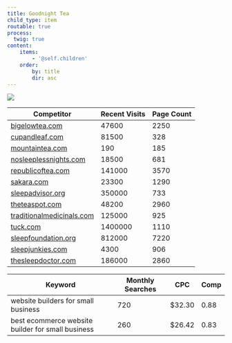 ```yaml
---
title: Goodnight Tea
child_type: item
routable: true
process:
  twig: true
content:
    items:
        - '@self.children'
    order:
        by: title
        dir: asc
---
```


<img class="logo" src="{{ theme_url }}/img/logo/goodnight.svg">

| Competitor                         | Recent Visits | Page Count |
| ---------------------------------- | ------------- | -----------|
| <a target="_blank" href="https://bigelowtea.com">bigelowtea.com</a>|47600|2250| 
| <a target="_blank" href="https://cupandleaf.com">cupandleaf.com</a>|81500|328| 
| <a target="_blank" href="https://mountaintea.com">mountaintea.com</a>|190|185| 
| <a target="_blank" href="https://nosleeplessnights.com">nosleeplessnights.com</a>|18500|681| 
| <a target="_blank" href="https://republicoftea.com">republicoftea.com</a>|141000|3570| 
| <a target="_blank" href="https://sakara.com">sakara.com</a>|23300|1290| 
| <a target="_blank" href="https://sleepadvisor.org">sleepadvisor.org</a>|350000|733| 
| <a target="_blank" href="https://theteaspot.com">theteaspot.com</a>|48200|2960| 
| <a target="_blank" href="https://traditionalmedicinals.com">traditionalmedicinals.com</a>|125000|925| 
| <a target="_blank" href="https://tuck.com">tuck.com</a>|1400000|1110| 
| <a target="_blank" href="https://sleepfoundation.org">sleepfoundation.org</a>|812000|7220| 
| <a target="_blank" href="https://sleepjunkies.com">sleepjunkies.com</a>|4300|906| 
| <a target="_blank" href="https://thesleepdoctor.com">thesleepdoctor.com</a>|186000|2860| 

| Keyword                                                                  | Monthly Searches | CPC | Comp |
|--------------------------------------------------------------------------|------------------|-----| -----|
| website builders for small business                                      | 720 | $32.30 | 0.88  |
| best ecommerce website builder for small business                        | 260 | $26.42 | 0.83 |
			
			